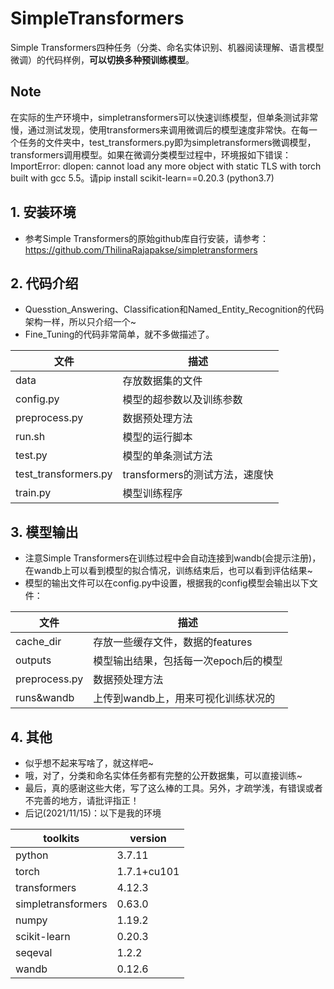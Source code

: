 # SimpleTransformers
Simple Transformers四种任务（分类、命名实体识别、机器阅读理解、语言模型微调）的代码样例，**可以切换多种预训练模型**。

## Note
在实际的生产环境中，simpletransformers可以快速训练模型，但单条测试非常慢，通过测试发现，使用transformers来调用微调后的模型速度非常快。在每一个任务的文件夹中，test_transformers.py即为simpletransformers微调模型，transformers调用模型。如果在微调分类模型过程中，环境报如下错误：ImportError: dlopen: cannot load any more object with static TLS with torch built with gcc 5.5。请pip install scikit-learn==0.20.3 (python3.7)

## 1. 安装环境
* 参考Simple Transformers的原始github库自行安装，请参考：<https://github.com/ThilinaRajapakse/simpletransformers>

## 2. 代码介绍
* Quesstion_Answering、Classification和Named_Entity_Recognition的代码架构一样，所以只介绍一个~
* Fine_Tuning的代码非常简单，就不多做描述了。

|文件|描述|
|-|-|
|data|存放数据集的文件|
|config.py|模型的超参数以及训练参数|
|preprocess.py|数据预处理方法|
|run.sh|模型的运行脚本|
|test.py|模型的单条测试方法|
|test_transformers.py|transformers的测试方法，速度快|
|train.py|模型训练程序|

## 3. 模型输出
* 注意Simple Transformers在训练过程中会自动连接到wandb(会提示注册)，在wandb上可以看到模型的拟合情况，训练结束后，也可以看到评估结果~
* 模型的输出文件可以在config.py中设置，根据我的config模型会输出以下文件：

|文件|描述|
|-|-|
|cache_dir|存放一些缓存文件，数据的features|
|outputs|模型输出结果，包括每一次epoch后的模型|
|preprocess.py|数据预处理方法|
|runs&wandb|上传到wandb上，用来可视化训练状况的|

## 4. 其他
* 似乎想不起来写啥了，就这样吧~
* 哦，对了，分类和命名实体任务都有完整的公开数据集，可以直接训练~
* 最后，真的感谢这些大佬，写了这么棒的工具。另外，才疏学浅，有错误或者不完善的地方，请批评指正！
* 后记(2021/11/15)：以下是我的环境

|toolkits|version|
|-|-|
|python|3.7.11|
|torch|1.7.1+cu101|
|transformers|4.12.3|
|simpletransformers|0.63.0|
|numpy|1.19.2|
|scikit-learn|0.20.3|
|seqeval|1.2.2|
|wandb|0.12.6|


